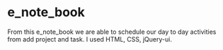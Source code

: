 # e_note_book
From this e_note_book we are able to schedule our day to day activities from add project and task. I used HTML, CSS, jQuery-ui.
